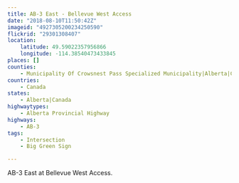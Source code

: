```yaml
---
title: AB-3 East - Bellevue West Access
date: "2018-08-10T11:50:42Z"
imageid: "4927305200234250590"
flickrid: "29301308407"
location:
    latitude: 49.59022357956866
    longitude: -114.38540473433845
places: []
counties:
    - Municipality Of Crowsnest Pass Specialized Municipality|Alberta|Canada
countries:
    - Canada
states:
    - Alberta|Canada
highwaytypes:
    - Alberta Provincial Highway
highways:
    - AB-3
tags:
    - Intersection
    - Big Green Sign

---
```

AB-3 East at Bellevue West Access.